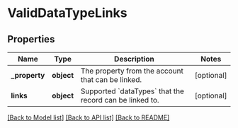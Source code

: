 # ValidDataTypeLinks

## Properties
Name | Type | Description | Notes
------------ | ------------- | ------------- | -------------
**_property** | **object** | The property from the account that can be linked. | [optional] 
**links** | **object** | Supported &#x60;dataTypes&#x60; that the record can be linked to. | [optional] 

[[Back to Model list]](../README.md#documentation-for-models) [[Back to API list]](../README.md#documentation-for-api-endpoints) [[Back to README]](../README.md)

